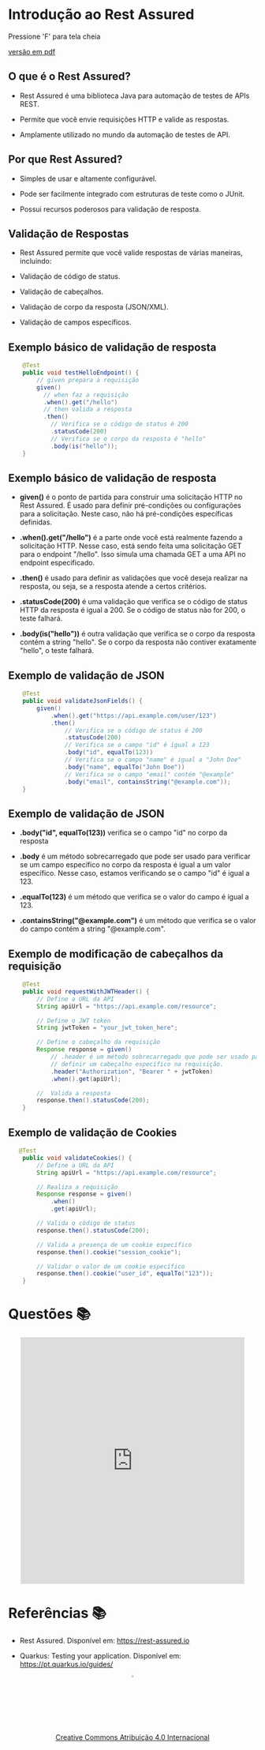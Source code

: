 <!-- .slide:  data-background-opacity="0.1" data-background-image="https://media.itpro.co.uk/image/upload/v1570816546/itpro/2019/02/software_shutterstock_1290773869.jpg"
data-transition="convex"  -->
# Introdução ao Rest Assured
<!-- .element: style="margin-bottom:100px; font-size: 50px; color:white; font-family: Marker Felt;" -->

Pressione 'F' para tela cheia
<!-- .element: style="font-size: small; color:white;" -->

[versão em pdf](?print-pdf)
<!-- .element: style="font-size: small;" -->


<!-- .slide: data-background="#185449" data-transition="convex"  -->
## O que é o Rest Assured?
<!-- .element: style="margin-bottom:50px; font-size: 40px; font-family: Marker Felt; color:#F5F5F5" -->

* Rest Assured é uma biblioteca Java para automação de testes de APIs REST.
<!-- .element: style="margin-bottom:50px; font-size: 23px; font-family: arial; color:#F5F5F5" -->

* Permite que você envie requisições HTTP e valide as respostas.
<!-- .element: style="margin-bottom:50px; font-size: 23px; font-family: arial; color:#F5F5F5" -->

*  Amplamente utilizado no mundo da automação de testes de API.
<!-- .element: style="margin-bottom:50px; font-size: 23px; font-family: arial; color:#F5F5F5" -->


<!-- .slide: data-background="#185449" data-transition="convex"  -->
## Por que Rest Assured?
<!-- .element: style="margin-bottom:50px; font-size: 40px; font-family: Marker Felt; color:#F5F5F5" -->

* Simples de usar e altamente configurável.
<!-- .element: style="margin-bottom:50px; font-size: 23px; font-family: arial; color:#F5F5F5" -->

* Pode ser facilmente integrado com estruturas de teste como o JUnit.
<!-- .element: style="margin-bottom:50px; font-size: 23px; font-family: arial; color:#F5F5F5" -->

* Possui recursos poderosos para validação de resposta.
<!-- .element: style="margin-bottom:50px; font-size: 23px; font-family: arial; color:#F5F5F5" -->


<!-- .slide: data-background="#185449" data-transition="convex"  -->
## Validação de Respostas
<!-- .element: style="margin-bottom:50px; font-size: 40px; font-family: Marker Felt; color:#F5F5F5" -->

* Rest Assured permite que você valide respostas de várias maneiras, incluindo:
<!-- .element: style="margin-bottom:50px; font-size: 23px; font-family: arial; color:#F5F5F5" -->

  * Validação de código de status.
  <!-- .element: style="margin-bottom:50px; font-size: 23px; font-family: arial; color:#F5F5F5" -->

  * Validação de cabeçalhos.
  <!-- .element: style="margin-bottom:50px; font-size: 23px; font-family: arial; color:#F5F5F5" -->

  * Validação de corpo da resposta (JSON/XML).
  <!-- .element: style="margin-bottom:50px; font-size: 23px; font-family: arial; color:#F5F5F5" -->

  * Validação de campos específicos.
  <!-- .element: style="margin-bottom:50px; font-size: 23px; font-family: arial; color:#F5F5F5" -->


<!-- .slide: data-background="#185449" data-transition="convex"  -->
## Exemplo básico de validação de resposta
<!-- .element: style="margin-bottom:50px; font-size: 40px; font-family: Marker Felt; color:#F5F5F5" -->

```java
    @Test
    public void testHelloEndpoint() {
        // given prepara a requisição
        given()
          // when faz a requisição
          .when().get("/hello")
          // then valida a resposta
          .then()
            // Verifica se o código de status é 200
            .statusCode(200)
            // Verifica se o corpo da resposta é "hello"
            .body(is("hello"));
    }
```
<!-- .element: style="background-color: white; margin-bottom:50px; font-size: 20px; font-family: arial; color:black"  -->


<!-- .slide: data-background="#185449" data-transition="convex"  -->
## Exemplo básico de validação de resposta
<!-- .element: style="margin-bottom:30px; font-size: 40px; font-family: Marker Felt; color:#F5F5F5" -->

* **given()** é o ponto de partida para construir uma solicitação HTTP no Rest
Assured. É usado para definir pré-condições ou configurações para a solicitação.
Neste caso, não há pré-condições específicas definidas.
<!-- .element: style="margin-bottom:50px; font-size: 20px; font-family: arial; color:#F5F5F5" -->

* **.when().get("/hello")** é a parte onde você está realmente fazendo a
solicitação HTTP. Nesse caso, está sendo feita uma solicitação GET para
o endpoint "/hello". Isso simula uma chamada GET a uma API no endpoint
especificado.
<!-- .element: style="margin-bottom:50px; font-size: 20px; font-family: arial; color:#F5F5F5" -->

* **.then()** é usado para definir as validações que você deseja realizar na
resposta, ou seja, se a resposta atende a certos critérios.
<!-- .element: style="margin-bottom:50px; font-size: 20px; font-family: arial; color:#F5F5F5" -->

* **.statusCode(200)** é uma validação que verifica se o código de status HTTP
da resposta é igual a 200. Se o código de status não for 200, o teste falhará.
<!-- .element: style="margin-bottom:50px; font-size: 20px; font-family: arial; color:#F5F5F5" -->

* **.body(is("hello"))** é outra validação que verifica se o corpo da resposta
contém a string "hello". Se o corpo da resposta não contiver exatamente "hello",
o teste falhará.
<!-- .element: style="margin-bottom:50px; font-size: 20px; font-family: arial; color:#F5F5F5" -->


<!-- .slide: data-background="#185449" data-transition="convex"  -->
## Exemplo de validação de JSON
<!-- .element: style="margin-bottom:50px; font-size: 40px; font-family: Marker Felt; color:#F5F5F5" -->

```java
    @Test
    public void validateJsonFields() {
        given()
            .when().get("https://api.example.com/user/123")
            .then()
                // Verifica se o código de status é 200
                .statusCode(200)
                // Verifica se o campo "id" é igual a 123
                .body("id", equalTo(123))
                // Verifica se o campo "name" é igual a "John Doe"
                .body("name", equalTo("John Doe"))
                // Verifica se o campo "email" contém "@example"
                .body("email", containsString("@example.com"));
    }
```
<!-- .element: style="background-color: white; margin-bottom:50px; font-size: 20px; font-family: arial; color:black"  -->


<!-- .slide: data-background="#185449" data-transition="convex"  -->
## Exemplo de validação de JSON
<!-- .element: style="margin-bottom:30px; font-size: 40px; font-family: Marker Felt; color:#F5F5F5" -->

* **.body("id", equalTo(123))** verifica se o campo "id" no corpo da resposta
<!-- .element: style="margin-bottom:50px; font-size: 20px; font-family: arial; color:#F5F5F5" -->

  * **.body** é um método sobrecarregado que pode ser usado para verificar se um
  campo específico no corpo da resposta é igual a um valor específico. Nesse caso,
  estamos verificando se o campo "id" é igual a 123.
  <!-- .element: style="margin-bottom:50px; font-size: 20px; font-family: arial; color:#F5F5F5" -->

  * **.equalTo(123)** é um método que verifica se o valor do campo é igual a 123.
  <!-- .element: style="margin-bottom:50px; font-size: 20px; font-family: arial; color:#F5F5F5" -->

  * **.containsString("@example.com")** é um método que verifica se o valor do
  campo contém a string "@example.com".
  <!-- .element: style="margin-bottom:50px; font-size: 20px; font-family: arial; color:#F5F5F5" -->


<!-- .slide: data-background="#185449" data-transition="convex"  -->
## Exemplo de modificação de cabeçalhos da requisição
<!-- .element: style="margin-bottom:50px; font-size: 40px; font-family: Marker Felt; color:#F5F5F5" -->

```java
    @Test
    public void requestWithJWTHeader() {
        // Define a URL da API
        String apiUrl = "https://api.example.com/resource";

        // Define o JWT token
        String jwtToken = "your_jwt_token_here";

        // Define o cabeçalho da requisição
        Response response = given()
            // .header é um método sobrecarregado que pode ser usado para
            // definir um cabeçalho específico na requisição.
            .header("Authorization", "Bearer " + jwtToken)
            .when().get(apiUrl);

        //  Valida a resposta
        response.then().statusCode(200);
    }
```
<!-- .element: style="background-color: white; margin-bottom:50px; font-size: 18px; font-family: arial; color:black"  -->


<!-- .slide: data-background="#185449" data-transition="convex"  -->
## Exemplo de validação de Cookies
<!-- .element: style="margin-bottom:50px; font-size: 40px; font-family: Marker Felt; color:#F5F5F5" -->

```java
   @Test
    public void validateCookies() {
        // Define a URL da API
        String apiUrl = "https://api.example.com/resource";

        // Realiza a requisição
        Response response = given()
            .when()
            .get(apiUrl);

        // Valida o código de status
        response.then().statusCode(200);

        // Valida a presença de um cookie específico
        response.then().cookie("session_cookie");

        // Validar o valor de um cookie específico
        response.then().cookie("user_id", equalTo("123"));
    }
```
<!-- .element: style="background-color: white; margin-bottom:50px; font-size: 18px; font-family: arial; color:black"  -->


<!-- .slide: data-background="#C9E66A" data-transition="zoom"  -->
# Questões 📚
<!-- .element: style="margin-bottom:50px; font-size: 40px; font-family: Marker Felt;" -->

<center>
<iframe src="https://vvs.rpmhub.dev/componente/slides/questions.html" title="Rest Assured" width="90%" height="500" style="border:none;"></iframe>
</center>


<!-- .slide: data-background="#185449" data-transition="convex"  -->
# Referências 📚
<!-- .element: style="margin-bottom:50px; font-size: 40px; font-family: Marker Felt; color:#F5F5F5" -->

* Rest Assured. Disponível em: https://rest-assured.io
<!-- .element: style="margin-bottom:50px; font-size: 23px; font-family: arial; color:#F5F5F5" -->

* Quarkus: Testing your application. Disponível em: https://pt.quarkus.io/guides/
<!-- .element: style="margin-bottom:50px; font-size: 23px; font-family: arial; color:#F5F5F5" -->

<center>
<a href="https://rpmhub.dev" target="blanck"><img src="../../imgs/logo.png" alt="Rodrigo Prestes Machado" width="3%" height="3%" border=0 style="border:0; text-decoration:none; outline:none"></a><br/>
<a rel="license" href="http://creativecommons.org/licenses/by/4.0/">Creative Commons Atribuição 4.0 Internacional</a>
</center>
  <!-- .element: style="margin-top:150px; font-size: 15px; font-family: Bradley Hand" -->